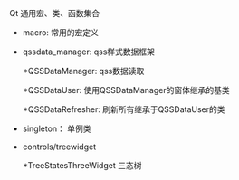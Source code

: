 Qt 通用宏、类、函数集合

- macro: 常用的宏定义
  
- qssdata_manager: qss样式数据框架

  *QSSDataManager: qss数据读取

  *QSSDataUser: 使用QSSDataManager的窗体继承的基类
  
  *QSSDataRefresher: 刷新所有继承于QSSDataUser的类
  
  
- singleton： 单例类


- controls/treewidget

  *TreeStatesThreeWidget 三态树
